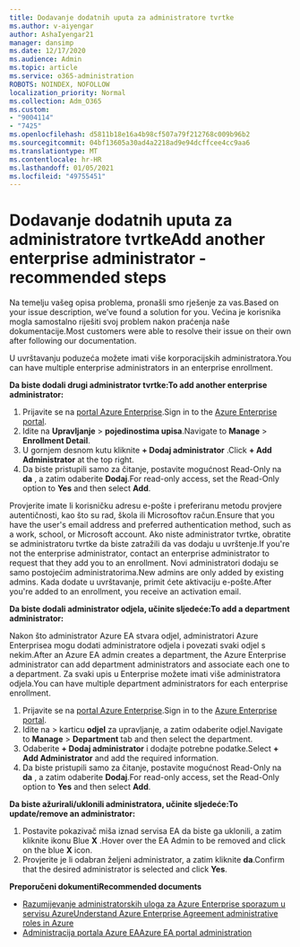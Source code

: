 ```yaml
---
title: Dodavanje dodatnih uputa za administratore tvrtke
ms.author: v-aiyengar
author: AshaIyengar21
manager: dansimp
ms.date: 12/17/2020
ms.audience: Admin
ms.topic: article
ms.service: o365-administration
ROBOTS: NOINDEX, NOFOLLOW
localization_priority: Normal
ms.collection: Adm_O365
ms.custom:
- "9004114"
- "7425"
ms.openlocfilehash: d5811b18e16a4b98cf507a79f212768c009b96b2
ms.sourcegitcommit: 04bf13605a30ad4a2218ad9e94dcffcee4cc9aa6
ms.translationtype: MT
ms.contentlocale: hr-HR
ms.lasthandoff: 01/05/2021
ms.locfileid: "49755451"
---
```

# <a name="add-another-enterprise-administrator---recommended-steps"></a><span data-ttu-id="a96c3-102">Dodavanje dodatnih uputa za administratore tvrtke</span><span class="sxs-lookup"><span data-stu-id="a96c3-102">Add another enterprise administrator - recommended steps</span></span>

<span data-ttu-id="a96c3-103">Na temelju vašeg opisa problema, pronašli smo rješenje za vas.</span><span class="sxs-lookup"><span data-stu-id="a96c3-103">Based on your issue description, we’ve found a solution for you.</span></span> <span data-ttu-id="a96c3-104">Većina je korisnika mogla samostalno riješiti svoj problem nakon praćenja naše dokumentacije.</span><span class="sxs-lookup"><span data-stu-id="a96c3-104">Most customers were able to resolve their issue on their own after following our documentation.</span></span>

<span data-ttu-id="a96c3-105">U uvrštavanju poduzeća možete imati više korporacijskih administratora.</span><span class="sxs-lookup"><span data-stu-id="a96c3-105">You can have multiple enterprise administrators in an enterprise enrollment.</span></span>

<span data-ttu-id="a96c3-106">**Da biste dodali drugi administrator tvrtke:**</span><span class="sxs-lookup"><span data-stu-id="a96c3-106">**To add another enterprise administrator:**</span></span>

1. <span data-ttu-id="a96c3-107">Prijavite se na [portal Azure Enterprise](https://ea.azure.com/).</span><span class="sxs-lookup"><span data-stu-id="a96c3-107">Sign in to the [Azure Enterprise portal](https://ea.azure.com/).</span></span>
1. <span data-ttu-id="a96c3-108">Idite na **Upravljanje**  >  **pojedinostima upisa**.</span><span class="sxs-lookup"><span data-stu-id="a96c3-108">Navigate to **Manage** > **Enrollment Detail**.</span></span>
1. <span data-ttu-id="a96c3-109">U gornjem desnom kutu kliknite **+ Dodaj administrator** .</span><span class="sxs-lookup"><span data-stu-id="a96c3-109">Click **+ Add Administrator** at the top right.</span></span>
1. <span data-ttu-id="a96c3-110">Da biste pristupili samo za čitanje, postavite mogućnost Read-Only na **da** , a zatim odaberite **Dodaj**.</span><span class="sxs-lookup"><span data-stu-id="a96c3-110">For read-only access, set the Read-Only option to **Yes** and then select **Add**.</span></span>

<span data-ttu-id="a96c3-111">Provjerite imate li korisničku adresu e-pošte i preferiranu metodu provjere autentičnosti, kao što su rad, škola ili Microsoftov račun.</span><span class="sxs-lookup"><span data-stu-id="a96c3-111">Ensure that you have the user's email address and preferred authentication method, such as a work, school, or Microsoft account.</span></span> <span data-ttu-id="a96c3-112">Ako niste administrator tvrtke, obratite se administratoru tvrtke da biste zatražili da vas dodaju u uvrštenje.</span><span class="sxs-lookup"><span data-stu-id="a96c3-112">If you're not the enterprise administrator, contact an enterprise administrator to request that they add you to an enrollment.</span></span> <span data-ttu-id="a96c3-113">Novi administratori dodaju se samo postojećim administratorima.</span><span class="sxs-lookup"><span data-stu-id="a96c3-113">New admins are only added by existing admins.</span></span> <span data-ttu-id="a96c3-114">Kada dodate u uvrštavanje, primit ćete aktivaciju e-pošte.</span><span class="sxs-lookup"><span data-stu-id="a96c3-114">After you're added to an enrollment, you receive an activation email.</span></span>

<span data-ttu-id="a96c3-115">**Da biste dodali administrator odjela, učinite sljedeće:**</span><span class="sxs-lookup"><span data-stu-id="a96c3-115">**To add a department administrator:**</span></span>

<span data-ttu-id="a96c3-116">Nakon što administrator Azure EA stvara odjel, administratori Azure Enterprisea mogu dodati administratore odjela i povezati svaki odjel s nekim.</span><span class="sxs-lookup"><span data-stu-id="a96c3-116">After an Azure EA admin creates a department, the Azure Enterprise administrator can add department administrators and associate each one to a department.</span></span> <span data-ttu-id="a96c3-117">Za svaki upis u Enterprise možete imati više administratora odjela.</span><span class="sxs-lookup"><span data-stu-id="a96c3-117">You can have multiple department administrators for each enterprise enrollment.</span></span>

1. <span data-ttu-id="a96c3-118">Prijavite se na [portal Azure Enterprise](https://ea.azure.com/).</span><span class="sxs-lookup"><span data-stu-id="a96c3-118">Sign in to the [Azure Enterprise portal](https://ea.azure.com/).</span></span>
1. <span data-ttu-id="a96c3-119">Idite na   >  karticu **odjel** za upravljanje, a zatim odaberite odjel.</span><span class="sxs-lookup"><span data-stu-id="a96c3-119">Navigate to **Manage** > **Department** tab and then select the department.</span></span>
1. <span data-ttu-id="a96c3-120">Odaberite **+ Dodaj administrator** i dodajte potrebne podatke.</span><span class="sxs-lookup"><span data-stu-id="a96c3-120">Select **+ Add Administrator** and add the required information.</span></span>
1. <span data-ttu-id="a96c3-121">Da biste pristupili samo za čitanje, postavite mogućnost Read-Only na **da** , a zatim odaberite **Dodaj**.</span><span class="sxs-lookup"><span data-stu-id="a96c3-121">For read-only access, set the Read-Only option to **Yes** and then select **Add**.</span></span>

<span data-ttu-id="a96c3-122">**Da biste ažurirali/uklonili administratora, učinite sljedeće:**</span><span class="sxs-lookup"><span data-stu-id="a96c3-122">**To update/remove an administrator:**</span></span>

1. <span data-ttu-id="a96c3-123">Postavite pokazivač miša iznad servisa EA da biste ga uklonili, a zatim kliknite ikonu Blue **X** .</span><span class="sxs-lookup"><span data-stu-id="a96c3-123">Hover over the EA Admin to be removed and click on the blue **X** icon.</span></span>
1. <span data-ttu-id="a96c3-124">Provjerite je li odabran željeni administrator, a zatim kliknite **da**.</span><span class="sxs-lookup"><span data-stu-id="a96c3-124">Confirm that the desired administrator is selected and click **Yes**.</span></span>

<span data-ttu-id="a96c3-125">**Preporučeni dokumenti**</span><span class="sxs-lookup"><span data-stu-id="a96c3-125">**Recommended documents**</span></span>

- [<span data-ttu-id="a96c3-126">Razumijevanje administratorskih uloga za Azure Enterprise sporazum u servisu Azure</span><span class="sxs-lookup"><span data-stu-id="a96c3-126">Understand Azure Enterprise Agreement administrative roles in Azure</span></span>](https://docs.microsoft.com/azure/billing/billing-understand-ea-roles)
- [<span data-ttu-id="a96c3-127">Administracija portala Azure EA</span><span class="sxs-lookup"><span data-stu-id="a96c3-127">Azure EA portal administration</span></span>](https://docs.microsoft.com/azure/billing/billing-ea-portal-administration)
